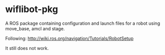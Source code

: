 # wiflibot-pkg
A ROS package containing configuration and launch files for a robot using move_base, amcl and stage.

Following: http://wiki.ros.org/navigation/Tutorials/RobotSetup

It still does not work.
